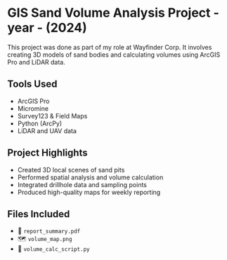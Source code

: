 # GIS Sand Volume Analysis Project - year - (2024)

This project was done as part of my role at Wayfinder Corp. It involves creating 3D models of sand bodies and calculating volumes using ArcGIS Pro and LiDAR data.

## Tools Used
- ArcGIS Pro
- Micromine
- Survey123 & Field Maps
- Python (ArcPy)
- LiDAR and UAV data

## Project Highlights
- Created 3D local scenes of sand pits
- Performed spatial analysis and volume calculation
- Integrated drillhole data and sampling points
- Produced high-quality maps for weekly reporting

## Files Included
- 📄 `report_summary.pdf`
- 🗺️ `volume_map.png`
- 🐍 `volume_calc_script.py`
